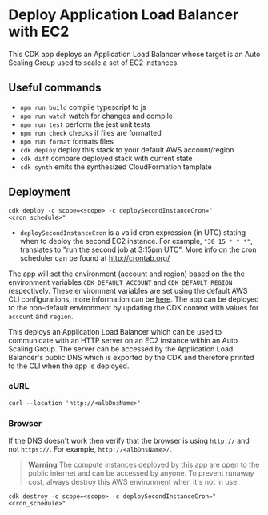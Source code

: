 # Deploy Application Load Balancer with EC2

This CDK app deploys an Application Load Balancer whose target is an Auto Scaling Group used to scale a set of EC2 instances.

## Useful commands

- `npm run build` compile typescript to js
- `npm run watch` watch for changes and compile
- `npm run test` perform the jest unit tests
- `npm run check` checks if files are formatted
- `npm run format` formats files
- `cdk deploy` deploy this stack to your default AWS account/region
- `cdk diff` compare deployed stack with current state
- `cdk synth` emits the synthesized CloudFormation template

## Deployment

`cdk deploy -c scope=<scope> -c deploySecondInstanceCron="<cron_schedule>"`

- `deploySecondInstanceCron` is a valid cron expression (in UTC) stating when to deploy the second EC2 instance. For example, `"30 15 * * *"`, translates to "run the second job at 3:15pm UTC". More info on the cron scheduler can be found at http://crontab.org/

The app will set the environment (account and region) based on the the environment variables `CDK_DEFAULT_ACCOUNT` and `CDK_DEFAULT_REGION` respectively. These environment variables are set using the default AWS CLI configurations, more information can be [here](https://docs.aws.amazon.com/cdk/v2/guide/environments.html). The app can be deployed to the non-default environment by updating the CDK context with values for `account` and `region`.

This deploys an Application Load Balancer which can be used to communicate with an HTTP server on an EC2 instance within an Auto Scaling Group. The server can be accessed by the Application Load Balancer's public DNS which is exported by the CDK and therefore printed to the CLI when the app is deployed.

### cURL

`curl --location 'http://<albDnsName>'`

### Browser

If the DNS doesn't work then verify that the browser is using `http://` and not `https://`. For example, `http://<albDnsName>/`.

> **Warning** The compute instances deployed by this app are open to the public internet and can be accessed by anyone. To prevent runaway cost, always destroy this AWS environment when it's not in use.

`cdk destroy -c scope=<scope> -c deploySecondInstanceCron="<cron_schedule>"`
